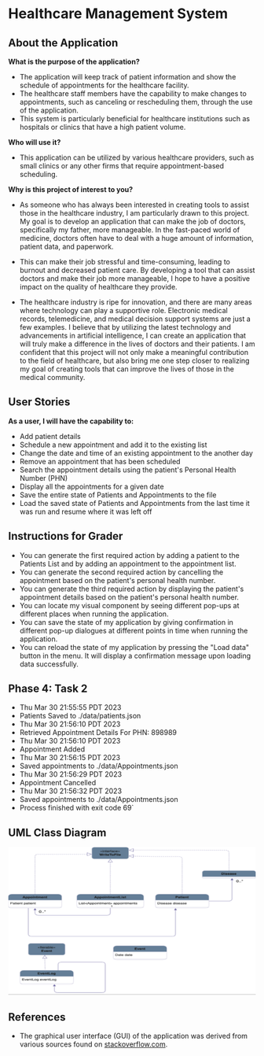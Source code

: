 # Healthcare Management System 

## About the Application 


**What is the purpose of the application?** 

- The application will keep track of patient information and show the schedule of appointments for the healthcare facility.
- The healthcare staff members have the capability to make changes to appointments, such as canceling or rescheduling 
 them, through the use of the application. 
- This system is particularly beneficial for healthcare institutions such as hospitals or 
  clinics that have a high patient volume. 

**Who will use it?**
- This application can be utilized by various healthcare providers, 
  such as small clinics or any other firms that require appointment-based scheduling.

**Why is this project of interest to you?**

- As someone who has always been interested in creating tools to assist those in the healthcare industry, 
I am particularly drawn to this project. My goal is to develop an application that can make the job of doctors, 
specifically my father, more manageable.
In the fast-paced world of medicine, doctors often have to deal with a huge amount of information, patient data, and paperwork. 

- This can make their job stressful and time-consuming, leading to burnout and decreased patient care. 
By developing a tool that can assist doctors and make their job more manageable, I hope to have a positive impact on the 
quality of healthcare they provide.

- The healthcare industry is ripe for innovation, and there are many areas where technology can play a supportive role. 
Electronic medical records, telemedicine, and medical decision support systems are just a few examples. 
I believe that by utilizing the latest technology and advancements in artificial intelligence, 
I can create an application that will truly make a difference in the lives of doctors and their patients.
I am confident that this project will not only make a meaningful contribution to the field of healthcare, 
but also bring me one step closer to realizing my goal of creating tools that can improve the lives of those in the 
medical community.

## User Stories

**As a user, I will have the capability to:**

- Add patient details
- Schedule a new appointment and add it to the existing list
- Change the date and time of an existing appointment to the another day
- Remove an appointment that has been scheduled
- Search the appointment details using the patient's Personal Health Number (PHN)
- Display all the appointments for a given date
- Save the entire state of Patients and Appointments to the file 
- Load the saved state of Patients and Appointments from the last time it was run 
  and resume where it was left off

## Instructions for Grader 
- You can generate the first required action by adding a patient to the Patients List and by adding an appointment to 
  the appointment list.
- You can generate the second required action by cancelling the appointment based on the patient's personal health number. 
- You can generate the third required action by displaying the patient's appointment details based on the patient's 
  personal health number. 
- You can locate my visual component by seeing different pop-ups at different places when running the application. 
- You can save the state of my application by giving confirmation in different pop-up dialogues at different points 
  in time when running the application.
- You can reload the state of my application by pressing the "Load data" button in the menu. 
It will display a confirmation message upon loading data successfully. 

## Phase 4: Task 2
- Thu Mar 30 21:55:55 PDT 2023
- Patients Saved to ./data/patients.json
- Thu Mar 30 21:56:10 PDT 2023
- Retrieved Appointment Details For PHN: 898989
- Thu Mar 30 21:56:10 PDT 2023
- Appointment Added
- Thu Mar 30 21:56:15 PDT 2023
- Saved appointments to ./data/Appointments.json
- Thu Mar 30 21:56:29 PDT 2023
- Appointment Cancelled
- Thu Mar 30 21:56:32 PDT 2023 
- Saved appointments to ./data/Appointments.json
- Process finished with exit code 69`



## UML Class Diagram 
<img height="300" src="data/UMLDiagram.png" width="800"/>

## References

- The graphical user interface (GUI) of the application was derived from various sources found on
  [stackoverflow.com](https://stackoverflow.com/). 